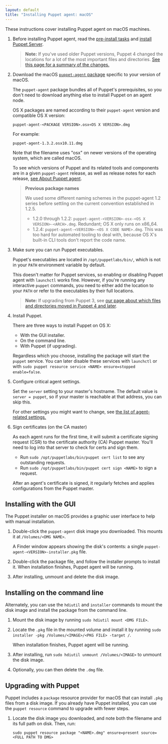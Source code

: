 ```yaml
---
layout: default
title: "Installing Puppet agent: macOS"
---
```


[server_install]: {{puppetserver}}/install_from_packages.html
[where]: ./whered_it_go.html
[agent_settings]: ./config_important_settings.html#settings-for-agents-all-nodes

These instructions cover installing Puppet agent on macOS machines.

1.  Before installing Puppet agent, read the [pre-install tasks](./install_pre.html) and [install Puppet Server][server_install].

    > **Note:** If you've used older Puppet versions, Puppet 4 changed the locations for a lot of the most important files and directories. [See this page for a summary of the changes.][where]

2.  Download the macOS [`puppet-agent` package](https://downloads.puppetlabs.com/mac/) specific to your version of macOS.

    The `puppet-agent` package bundles all of Puppet's prerequisites, so you don't need to download anything else to install Puppet on an agent node.

    OS X packages are named according to their `puppet-agent` version and compatible OS X version:

    `puppet-agent-<PACKAGE VERSION>.osx<OS X VERSION>.dmg`

    For example:

    `puppet-agent-1.3.2.osx10.11.dmg`

    Note that the filename uses "osx" on newer versions of the operating system, which are called macOS.

    To see which versions of Puppet and its related tools and components are in a given `puppet-agent` release, as well as release notes for each release, [see About Puppet agent](./about_agent.html).

    > **Previous package names**
    >
    > We used some different naming schemes in the puppet-agent 1.2 series before settling on the current convention established in 1.2.5.
    >
    > -   1.2.0 through 1.2.2: `puppet-agent-<VERSION>-osx-<OS X VERSION>-<ARCH>.dmg`. Redundant; OS X only runs on x86_64.
    > -   1.2.4: `puppet-agent-<VERSION>-<OS X CODE NAME>.dmg`. This was too hard for automated tooling to deal with, because OS X's built-in CLI tools don't report the code name.

3.  Make sure you can run Puppet executables.

    Puppet's executables are located in `/opt/puppetlabs/bin/`, which is not in your `PATH` environment variable by default.

    This doesn't matter for Puppet services, so enabling or disabling Puppet agent with `launchctl` works fine. However, if you're running any interactive `puppet` commands, you need to either add the location to your `PATH` or refer to the executables by their full locations.

    > **Note:** If upgrading from Puppet 3, see [our page about which files and directories moved in Puppet 4 and later][where].

4.  Install Puppet.

    There are three ways to install Puppet on OS X:

    -   With the GUI installer.
    -   On the command line.
    -   With Puppet (if upgrading).

    Regardless which you choose, installing the package will start the `puppet` service. You can later disable these services with `launchctl` or with `sudo puppet resource service <NAME> ensure=stopped enable=false`.

5.  Configure critical agent settings.

    Set the `server` setting to your master's hostname. The default value is `server = puppet`, so if your master is reachable at that address, you can skip this.

    For other settings you might want to change, see [the list of agent-related settings.][agent_settings]

6.  Sign certificates (on the CA master)

    As each agent runs for the first time, it will submit a certificate signing request (CSR) to the certificate authority (CA) Puppet master. You'll need to log into that server to check for certs and sign them.

    -   Run `sudo /opt/puppetlabs/bin/puppet cert list` to see any outstanding requests.
    -   Run `sudo /opt/puppetlabs/bin/puppet cert sign <NAME>` to sign a request.

    After an agent's certificate is signed, it regularly fetches and applies configurations from the Puppet master.

## Installing with the GUI

The Puppet installer on macOS provides a graphic user interface to help with manual installation.

1.  Double-click the `puppet-agent` disk image you downloaded. This mounts it at `/Volumes/<DMG NAME>`.

    A Finder window appears showing the disk's contents: a single `puppet-agent-<VERSION>-installer.pkg` file.

2.  Double-click the package file, and follow the installer prompts to install it. When installation finishes, Puppet agent will be running.

3.  After installing, unmount and delete the disk image.

## Installing on the command line

Alternately, you can use the `hdiutil` and `installer` commands to mount the disk image and install the package from the command line.

1.  Mount the disk image by running `sudo hdiutil mount <DMG FILE>`.

2.  Locate the `.pkg` file in the mounted volume and install it by running `sudo installer -pkg /Volumes/<IMAGE>/<PKG FILE> -target /`.

    When installation finishes, Puppet agent will be running.

3.  After installing, run `sudo hdiutil unmount /Volumes/<IMAGE>` to unmount the disk image.

4.  Optionally, you can then delete the `.dmg` file.

## Upgrading with Puppet

Puppet includes a `package` resource provider for macOS that can install `.pkg` files from a disk image. If you already have Puppet installed, you can use the `puppet resource` command to upgrade with fewer steps.

1.  Locate the disk image you downloaded, and note both the filename and its full path on disk. Then, run:

    `sudo puppet resource package "<NAME>.dmg" ensure=present source=<FULL PATH TO DMG>`
